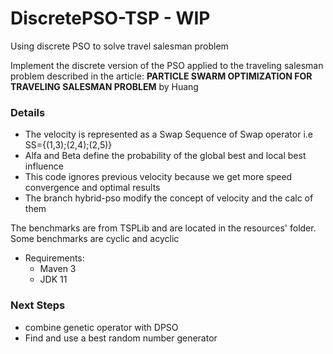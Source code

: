 # DiscretePSO-TSP - WIP
Using discrete PSO to solve travel salesman problem

Implement the discrete version of the PSO applied to the traveling salesman problem described in the article:
**PARTICLE SWARM OPTIMIZATION FOR TRAVELING SALESMAN PROBLEM** by Huang

### Details
* The velocity is represented as a Swap Sequence of Swap operator i.e SS={(1,3);(2,4);(2,5)}
* Alfa and Beta define the probability of the global best and local best influence
* This code ignores previous velocity because we get more speed convergence and optimal results
* The branch hybrid-pso modify the concept of velocity and the calc of them


The benchmarks are from TSPLib and are located in the resources' folder. Some benchmarks are cyclic and acyclic

* Requirements:
    * Maven 3
    * JDK 11
    
### Next Steps
* combine genetic operator with DPSO 
* Find and use a best random number generator
    
